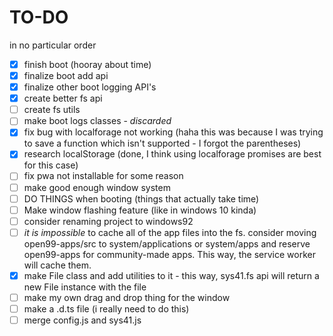 # TO-DO
in no particular order

- [x] finish boot (hooray about time)
- [x] finalize boot add api
- [x] finalize other boot logging API's
- [x] create better fs api
- [ ] create fs utils
- [ ] make boot logs classes - *discarded*
- [x] fix bug with localforage not working (haha this was because I was trying to save a function which isn't supported - I forgot the parentheses)
- [x] research localStorage (done, I think using localforage promises are best for this case)
- [ ] fix pwa not installable for some reason
- [ ] make good enough window system
- [ ] DO THINGS when booting (things that actually take time)
- [ ] Make window flashing feature (like in windows 10 kinda)
- [ ] consider renaming project to windows92
- [ ] *it is impossible* to cache all of the app files into the fs. consider moving open99-apps/src to system/applications or system/apps and reserve open99-apps for community-made apps. This way, the service worker will cache them.
- [x] make File class and add utilities to it - this way, sys41.fs api will return a new File instance with the file
- [ ] make my own drag and drop thing for the window
- [ ] make a .d.ts file (i really need to do this)
- [ ] merge config.js and sys41.js